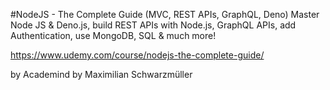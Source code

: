#NodeJS - The Complete Guide (MVC, REST APIs, GraphQL, Deno)
Master Node JS & Deno.js, build REST APIs with Node.js, GraphQL APIs, add Authentication, use MongoDB, SQL & much more!

https://www.udemy.com/course/nodejs-the-complete-guide/

by Academind by Maximilian Schwarzmüller
